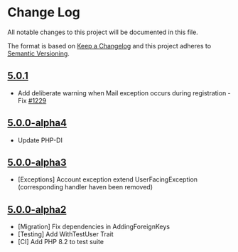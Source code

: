 # Change Log

All notable changes to this project will be documented in this file.

The format is based on [Keep a Changelog](http://keepachangelog.com/en/1.0.0/)
and this project adheres to [Semantic Versioning](http://semver.org/spec/v2.0.0.html).

## [5.0.1](https://github.com/userfrosting/sprinkle-account/compare/5.0.0...5.0.1)
- Add deliberate warning when Mail exception occurs during registration - Fix [#1229](https://github.com/userfrosting/UserFrosting/issues/1229)

## [5.0.0-alpha4](https://github.com/userfrosting/sprinkle-account/compare/5.0.0-alpha3...5.0.0-alpha4)
- Update PHP-DI

## [5.0.0-alpha3](https://github.com/userfrosting/sprinkle-account/compare/5.0.0-alpha2...5.0.0-alpha3)
- [Exceptions] Account exception extend UserFacingException (corresponding handler haven been removed)

## [5.0.0-alpha2](https://github.com/userfrosting/sprinkle-account/compare/5.0.0-alpha1...5.0.0-alpha2)
- [Migration] Fix dependencies in AddingForeignKeys
- [Testing] Add WithTestUser Trait
- [CI] Add PHP 8.2 to test suite
